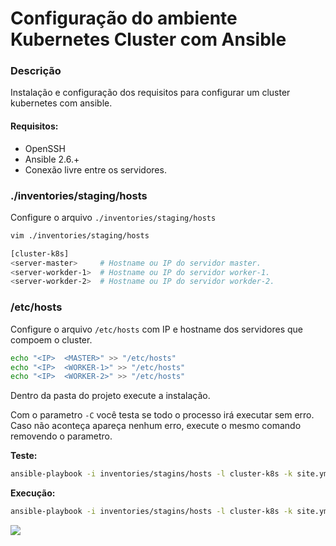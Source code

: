 # **Configuração do ambiente Kubernetes Cluster com Ansible**

### **Descrição**

Instalação e configuração dos requisitos para configurar um cluster kubernetes
com ansible.

#### **Requisitos:**
 
 - OpenSSH
 - Ansible 2.6.+
 - Conexão livre entre os servidores.


### **./inventories/staging/hosts**

Configure o arquivo ```./inventories/staging/hosts```

```bash
vim ./inventories/staging/hosts

[cluster-k8s]
<server-master>     # Hostname ou IP do servidor master.
<server-workder-1>  # Hostname ou IP do servidor worker-1.
<server-workder-2>  # Hostname ou IP do servidor workder-2.
```

### **/etc/hosts**

Configure o arquivo ```/etc/hosts``` com IP e hostname dos servidores que compoem
o cluster.

```bash
echo "<IP>  <MASTER>" >> "/etc/hosts"
echo "<IP>  <WORKER-1>" >> "/etc/hosts"
echo "<IP>  <WORKER-2>" >> "/etc/hosts" 
```


Dentro da pasta do projeto execute a instalação.

Com o parametro ```-C``` você testa se todo o processo irá executar sem erro.
Caso não aconteça apareça nenhum erro, execute o mesmo comando removendo o parametro.

**Teste:**
```bash
ansible-playbook -i inventories/stagins/hosts -l cluster-k8s -k site.yml -C
```

**Execução:**
```bash
ansible-playbook -i inventories/stagins/hosts -l cluster-k8s -k site.yml
```

![]("./docs/images/img1.jpg")